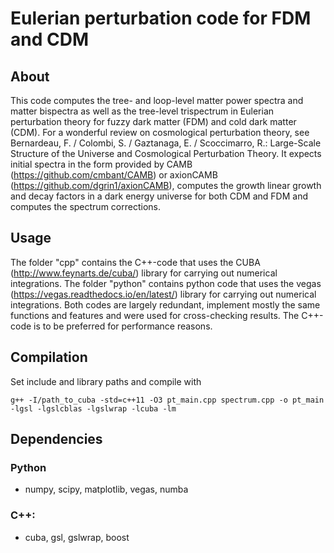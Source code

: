 # Eulerian perturbation code for FDM and CDM 

## About
This code computes the tree- and loop-level matter power spectra and matter bispectra as well as the tree-level trispectrum in Eulerian perturbation theory for fuzzy dark matter (FDM) and cold dark matter (CDM). For a wonderful review on cosmological perturbation theory, see Bernardeau, F. / Colombi, S. / Gaztanaga, E. / Scoccimarro, R.: Large-Scale Structure of the Universe and Cosmological Perturbation Theory.
It expects initial spectra in the form provided by CAMB (https://github.com/cmbant/CAMB) or axionCAMB (https://github.com/dgrin1/axionCAMB), computes the growth linear growth and decay factors in a dark energy universe for both CDM and FDM and computes the spectrum corrections.

## Usage
The folder "cpp" contains the C++-code that uses the CUBA (http://www.feynarts.de/cuba/) library for carrying out numerical integrations. 
The folder "python" contains python code that uses the vegas (https://vegas.readthedocs.io/en/latest/) library for carrying out numerical integrations.
Both codes are largely redundant, implement mostly the same functions and features and were used for cross-checking results. The C++-code is to be preferred for performance reasons. 

## Compilation
Set include and library paths and compile with

```
g++ -I/path_to_cuba -std=c++11 -O3 pt_main.cpp spectrum.cpp -o pt_main -lgsl -lgslcblas -lgslwrap -lcuba -lm
```

## Dependencies

### Python
- numpy, scipy, matplotlib, vegas, numba

### C++:
- cuba, gsl, gslwrap, boost

